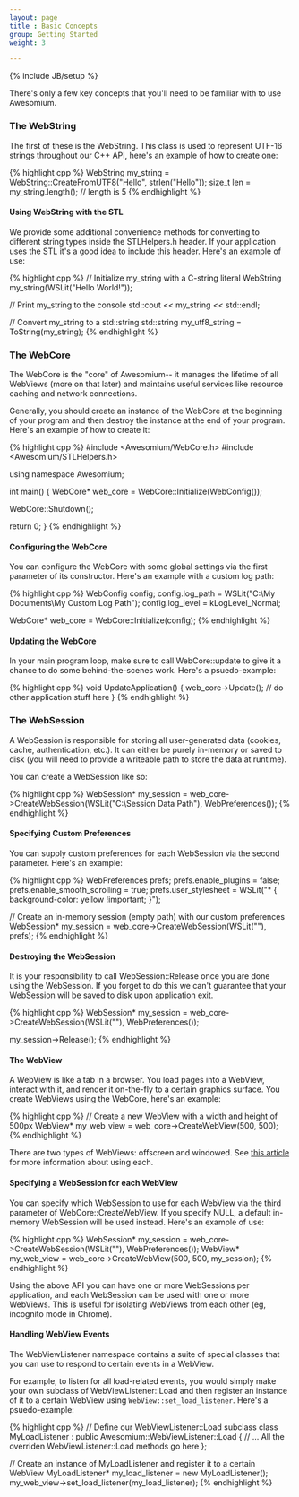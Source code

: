 ```yaml
---
layout: page
title : Basic Concepts
group: Getting Started
weight: 3

---
```

{% include JB/setup %}

There's only a few key concepts that you'll need to be familiar with to use Awesomium.

### The WebString

The first of these is the WebString. This class is used to represent UTF-16 strings throughout our C++ API, here's an example of how to create one:

{% highlight cpp %}
WebString my_string = WebString::CreateFromUTF8("Hello", strlen("Hello"));
size_t len = my_string.length(); // length is 5
{% endhighlight %}
 

#### Using WebString with the STL
We provide some additional convenience methods for converting to different string types inside the STLHelpers.h header. If your application uses the STL it's a good idea to include this header. Here's an example of use:

{% highlight cpp %}
// Initialize my_string with a C-string literal
WebString my_string(WSLit("Hello World!"));

// Print my_string to the console
std::cout << my_string << std::endl;

// Convert my_string to a std::string
std::string my_utf8_string = ToString(my_string);
{% endhighlight %}

### The WebCore
The WebCore is the "core" of Awesomium-- it manages the lifetime of all WebViews (more on that later) and maintains useful services like resource caching and network connections.

Generally, you should create an instance of the WebCore at the beginning of your program and then destroy the instance at the end of your program. Here's an example of how to create it:

{% highlight cpp %}
#include <Awesomium/WebCore.h>
#include <Awesomium/STLHelpers.h>

using namespace Awesomium;

int main() {
  WebCore* web_core = WebCore::Initialize(WebConfig());

  WebCore::Shutdown();

  return 0;
}
{% endhighlight %}

#### Configuring the WebCore
You can configure the WebCore with some global settings via the first parameter of its constructor. Here's an example with a custom log path:

{% highlight cpp %}
WebConfig config;
config.log_path = WSLit("C:\\My Documents\\My Custom Log Path");
config.log_level = kLogLevel_Normal;

WebCore* web_core = WebCore::Initialize(config);
{% endhighlight %}

#### Updating the WebCore
In your main program loop, make sure to call WebCore::update to give it a chance to do some behind-the-scenes work. Here's a psuedo-example:

{% highlight cpp %}
void UpdateApplication() {
  web_core->Update();
  // do other application stuff here
}
{% endhighlight %}

### The WebSession
A WebSession is responsible for storing all user-generated data (cookies, cache, authentication, etc.). It can either be purely in-memory or saved to disk (you will need to provide a writeable path to store the data at runtime).

You can create a WebSession like so:

{% highlight cpp %}
WebSession* my_session = web_core->CreateWebSession(WSLit("C:\\Session Data Path"), WebPreferences());
{% endhighlight %}

#### Specifying Custom Preferences
You can supply custom preferences for each WebSession via the second parameter. Here's an example:

{% highlight cpp %}
WebPreferences prefs;
prefs.enable_plugins = false;
prefs.enable_smooth_scrolling = true;
prefs.user_stylesheet = WSLit("* { background-color: yellow !important; }");

// Create an in-memory session (empty path) with our custom preferences
WebSession* my_session = web_core->CreateWebSession(WSLit(""), prefs);
{% endhighlight %}
 
#### Destroying the WebSession
It is your responsibility to call WebSession::Release once you are done using the WebSession. If you forget to do this we can't guarantee that your WebSession will be saved to disk upon application exit.

{% highlight cpp %}
WebSession* my_session = web_core->CreateWebSession(WSLit(""), WebPreferences());
  
my_session->Release();
{% endhighlight %}

#### The WebView
A WebView is like a tab in a browser. You load pages into a WebView, interact with it, and render it on-the-fly to a certain graphics surface. You create WebViews using the WebCore, here's an example:

{% highlight cpp %}
// Create a new WebView with a width and height of 500px
WebView* my_web_view = web_core->CreateWebView(500, 500);
{% endhighlight %}

There are two types of WebViews: offscreen and windowed. See [this article](../general-use/introduction-to-web-views.html) for more information about using each.

#### Specifying a WebSession for each WebView
You can specify which WebSession to use for each WebView via the third parameter of WebCore::CreateWebView. If you specify NULL, a default in-memory WebSession will be used instead. Here's an example of use:

{% highlight cpp %}
WebSession* my_session = web_core->CreateWebSession(WSLit(""), WebPreferences());
WebView* my_web_view = web_core->CreateWebView(500, 500, my_session);
{% endhighlight %}

Using the above API you can have one or more WebSessions per application, and each WebSession can be used with one or more WebViews. This is useful for isolating WebViews from each other (eg, incognito mode in Chrome).
 
#### Handling WebView Events
The WebViewListener namespace contains a suite of special classes that you can use to respond to certain events in a WebView.

For example, to listen for all load-related events, you would simply make your own subclass of WebViewListener::Load and then register an instance of it to a certain WebView using `WebView::set_load_listener`. Here's a psuedo-example:

{% highlight cpp %}
// Define our WebViewListener::Load subclass
class MyLoadListener : public Awesomium::WebViewListener::Load {
  // ... All the overriden WebViewListener::Load methods go here
};

// Create an instance of MyLoadListener and register it to a certain WebView
MyLoadListener* my_load_listener = new MyLoadListener();
my_web_view->set_load_listener(my_load_listener);
{% endhighlight %}